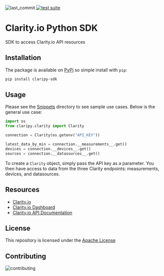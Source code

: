 ![last_commit](https://img.shields.io/github/last-commit/rogers-obrien-rad/clarity-python-sdk)
[![test suite](https://github.com/rogers-obrien-rad/clarity-python-sdk/actions/workflows/tests.yml/badge.svg)](https://github.com/rogers-obrien-rad/clarity-python-sdk/actions/workflows/tests.yml)

# Clarity.io Python SDK
SDK to access Clarity.io API resources

## Installation
The package is available on [PyPi](https://pypi.org/project/claripy-sdk/) so simple install with `pip`:

```bash
pip install claripy-sdk
```

## Usage
Please see the [Snippets](https://github.com/rogers-obrien-rad/clarity-python-sdk/tree/main/snippets) directory to see sample use cases. Below is the general use case:

```python
import os
from claripy.clarity import Clarity

connection = Clarity(os.getenv("API_KEY"))

latest_data_by_min = connection.__measurements__.get()
devices = connection.__devices__.get()
sources = connection.__datasources__.get()
```

To create a `Clarity` object, simply pass the API key as a parameter. You then have access to data from the three Clarity endpoints: measurements, devices, and datasources. 

## Resources
* [Clarity.io](https://www.clarity.io/)
* [Clarity.io Dashboard](https://dashboard.clarity.io/overview)
* [Clarity.io API Documentation](https://api-guide.clarity.io/)

## License
This repository is licensed under the [Apache License](https://github.com/rogers-obrien-rad/clarity-python-sdk/blob/main/LICENSE)

## Contributing
![contributing](https://img.shields.io/github/contributors/rogers-obrien-rad/clarity-python-sdk)
